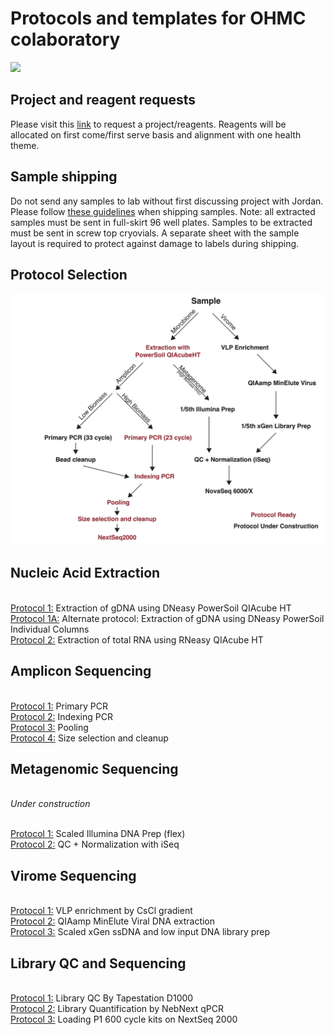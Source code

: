 # Protocols and templates for OHMC colaboratory

![](https://psu-gatsby-files-prod.s3.amazonaws.com/s3fs-public/styles/4_3_1500w/public/2023/05/slide1_0.jpeg?h=bd92fb76&itok=QWrXEY_u)

## Project and reagent requests

Please visit this [link](https://forms.gle/QxAVkzP4HyF7zvfQA) to request a project/reagents. Reagents will be allocated on first come/first serve basis and alignment with one health theme.

## Sample shipping

Do not send any samples to lab without first discussing project with Jordan. Please follow [these guidelines](https://github.com/BisanzLab/OHMC_Colaboratory/blob/main/Protocols/0_SampleRequirements.md) when shipping samples. Note: all extracted samples must be sent in full-skirt 96 well plates. Samples to be extracted must be sent in screw top cryovials. A separate sheet with the sample layout is required to protect against damage to labels during shipping.

## Protocol Selection

![](https://github.com/BisanzLab/OHMC_Colaboratory/blob/main/images/flowchart.jpg)

## Nucleic Acid Extraction

<br> [Protocol 1:](https://github.com/BisanzLab/OHMC_Colaboratory/blob/main/Protocols/Extraction/1_PowerSoil_QiaCubeHT.md) Extraction of gDNA using DNeasy PowerSoil QIAcube HT
<br> [Protocol 1A:](https://github.com/BisanzLab/OHMC_Colaboratory/blob/main/Protocols/Extraction/1A_PowerSoil_Manual.md) Alternate protocol: Extraction of gDNA using DNeasy PowerSoil Individual Columns
<br> [Protocol 2:](https://github.com/BisanzLab/OHMC_Colaboratory/blob/main/Protocols/Extraction/2_RNeasy_QiaCubeHT.md) Extraction of total RNA using RNeasy QIAcube HT


## Amplicon Sequencing

<br> [Protocol 1:](https://github.com/BisanzLab/OHMC_Colaboratory/blob/main/Protocols/AmpliconSeq/1_PrimaryPCR.md) Primary PCR
<br> [Protocol 2:](https://github.com/BisanzLab/OHMC_Colaboratory/blob/main/Protocols/AmpliconSeq/2_IndexingPCR.md) Indexing PCR
<br> [Protocol 3:](https://github.com/BisanzLab/OHMC_Colaboratory/blob/main/Protocols/AmpliconSeq/3_Pooling.md) Pooling
<br> [Protocol 4:](https://github.com/BisanzLab/OHMC_Colaboratory/blob/main/Protocols/AmpliconSeq/4_Cleanup.md) Size selection and cleanup

## Metagenomic Sequencing

<br>*Under construction*

<br> [Protocol 1:](https://github.com/BisanzLab/OHMC_Colaboratory/blob/main/Protocols/MetagenomeSeq/IlluminaPrep_Scaled.md) Scaled Illumina DNA Prep (flex)
<br> [Protocol 2:](https://github.com/BisanzLab/OHMC_Colaboratory/blob/main/Protocols/MetagenomeSeq/iSeq_QC_normalization.md) QC + Normalization with iSeq

## Virome Sequencing

<br> [Protocol 1:](https://github.com/BisanzLab/OHMC_Colaboratory/blob/main/Protocols/ViralSeq/VLPEnrichment.md) VLP enrichment by CsCl gradient
<br> [Protocol 2:](https://github.com/BisanzLab/OHMC_Colaboratory/blob/main/Protocols/ViralSeq/QIAmpMinEluteViral.md) QIAamp MinElute Viral DNA extraction
<br> [Protocol 3:](https://github.com/BisanzLab/OHMC_Colaboratory/blob/main/Protocols/ViralSeq/xGenLibraryPrep.md) Scaled xGen ssDNA and low input DNA library prep
 
## Library QC and Sequencing

<br> [Protocol 1:](https://github.com/BisanzLab/OHMC_Colaboratory/blob/main/Protocols/Sequencing/LibraryQC_Tapestation.md) Library QC By Tapestation D1000
<br> [Protocol 2:](https://github.com/BisanzLab/OHMC_Colaboratory/blob/main/Protocols/Sequencing/LibraryQuant_NebNext.md) Library Quantification by NebNext qPCR
<br> [Protocol 3:](https://github.com/BisanzLab/OHMC_Colaboratory/blob/main/Protocols/Sequencing/NextSeq2000.md) Loading P1 600 cycle kits on NextSeq 2000

